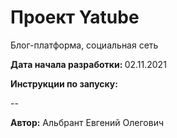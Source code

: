 # Проект Yatube
Блог-платформа, социальная сеть

<b>Дата начала разработки: </b>02.11.2021

<b>Инструкции по запуску:</b>

--

<b>Автор:</b> Альбрант Евгений Олегович

